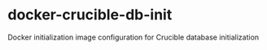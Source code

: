 # docker-crucible-db-init
Docker initialization image configuration for Crucible database initialization
